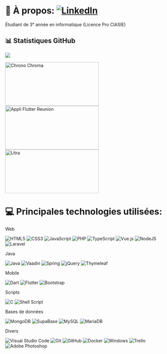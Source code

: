 # 💫 À propos: [![LinkedIn](https://img.shields.io/badge/LinkedIn-%230077B5.svg?logo=linkedin&logoColor=white)](https://www.linkedin.com/in/lucas-cordurie/)

Étudiant de 3ᵉ année en informatique (Licence Pro CIASIE)

<h2>📊 Statistiques GitHub</h2>

![](https://github-readme-stats.vercel.app/api/top-langs/?username=CordurieL&theme=monokai&hide_border=false&include_all_commits=true&count_private=false&layout=compact)</br>
<!--![](https://github-readme-stats.vercel.app/api/wakatime?username=corduriel&langs_count=10&custom_title=Coding%20Time&theme=dark&title_color=a)-->
<!--![](https://github-readme-stats.vercel.app/api?username=CordurieL&theme=monokai&hide_border=false&include_all_commits=false&count_private=false)
![](https://github-readme-streak-stats.herokuapp.com/?user=CordurieL&theme=monokai&hide_border=false)-->

<div>
<a href="https://github.com/CordurieL/Chrono_Chroma"><img alt="Chrono Chroma" src="https://garnx.vercel.app/api/pin/?username=CordurieL&repo=Chrono_Chroma&theme=dark&icon_color=b" width="300" height="140"></a>
<a href="https://github.com/CordurieL/Appli_Flutter_Reunion"><img alt="Appli Flutter Reunion" src="https://garnx.vercel.app/api/pin/?username=CordurieL&repo=Appli_Flutter_Reunion&theme=dark&icon_color=b" width="300" height="140"></a>
<a href="https://github.com/CordurieL/Litra-ProjetTutore"><img alt="Litra" src="https://garnx.vercel.app/api/pin/?username=CordurieL&repo=Litra-ProjetTutore&theme=dark&icon_color=b" width="300" height="140"></a>
</div>

# 💻 Principales technologies utilisées:

Web

![HTML5](https://img.shields.io/badge/html5-%23E34F26.svg?style=for-the-badge&logo=html5&logoColor=white)
![CSS3](https://img.shields.io/badge/css3-%231572B6.svg?style=for-the-badge&logo=css3&logoColor=white)
![JavaScript](https://img.shields.io/badge/javascript-%23323330.svg?style=for-the-badge&logo=javascript&logoColor=%23F7DF1E)
![PHP](https://img.shields.io/badge/php-%23777BB4.svg?style=for-the-badge&logo=php&logoColor=white)
![TypeScript](https://img.shields.io/badge/typescript-%23007ACC.svg?style=for-the-badge&logo=typescript&logoColor=white)
![Vue.js](https://img.shields.io/badge/vuejs-%2335495e.svg?style=for-the-badge&logo=vuedotjs&logoColor=%234FC08D)
![NodeJS](https://img.shields.io/badge/node.js-6DA55F?style=for-the-badge&logo=node.js&logoColor=white)
![Laravel](https://img.shields.io/badge/laravel-%23FF2D20.svg?style=for-the-badge&logo=laravel&logoColor=white)

Java

![Java](https://img.shields.io/badge/java-%23ED8B00.svg?style=for-the-badge&logo=java&logoColor=white)
![Vaadin](https://img.shields.io/badge/vaadin-%2300599C.svg?style=for-the-badge&logo=vaadin&logoColor=white)
![Spring](https://img.shields.io/badge/spring-%236DB33F.svg?style=for-the-badge&logo=spring&logoColor=white)
![jQuery](https://img.shields.io/badge/jquery-%230769AD.svg?style=for-the-badge&logo=jquery&logoColor=white)
![Thymeleaf](https://img.shields.io/badge/Thymeleaf-%23005C0F.svg?style=for-the-badge&logo=Thymeleaf&logoColor=white)

Mobile

![Dart](https://img.shields.io/badge/dart-%230175C2.svg?style=for-the-badge&logo=dart&logoColor=white)
![Flutter](https://img.shields.io/badge/Flutter-%2302569B.svg?style=for-the-badge&logo=Flutter&logoColor=white)
![Bootstrap](https://img.shields.io/badge/bootstrap-%23563D7C.svg?style=for-the-badge&logo=bootstrap&logoColor=white)

Scripts

![C](https://img.shields.io/badge/c-%2300599C.svg?style=for-the-badge&logo=c&logoColor=white)
![Shell Script](https://img.shields.io/badge/shell_script-%23121011.svg?style=for-the-badge&logo=gnu-bash&logoColor=white)

Bases de données

![MongoDB](https://img.shields.io/badge/MongoDB-%234ea94b.svg?style=for-the-badge&logo=mongodb&logoColor=white)
![SupaBase](https://img.shields.io/badge/supabase-023925?style=for-the-badge&logo=supabase&logoColor=white)
![MySQL](https://img.shields.io/badge/mysql-%2300f.svg?style=for-the-badge&logo=mysql&logoColor=white)
![MariaDB](https://img.shields.io/badge/MariaDB-003545?style=for-the-badge&logo=mariadb&logoColor=white)

Divers

![Visual Studio Code](https://img.shields.io/badge/Visual%20Studio%20Code-0078d7.svg?style=for-the-badge&logo=visual-studio-code&logoColor=white)
![Git](https://img.shields.io/badge/git-%23F05033.svg?style=for-the-badge&logo=git&logoColor=white)
![GitHub](https://img.shields.io/badge/github-%23121011.svg?style=for-the-badge&logo=github&logoColor=white)
![Docker](https://img.shields.io/badge/docker-%230db7ed.svg?style=for-the-badge&logo=docker&logoColor=white)
![Windows](https://img.shields.io/badge/Windows-0078D6?style=for-the-badge&logo=windows&logoColor=white)
![Trello](https://img.shields.io/badge/Trello-%23026AA7.svg?style=for-the-badge&logo=Trello&logoColor=white)
![Adobe Photoshop](https://img.shields.io/badge/adobephotoshop-%2331A8FF.svg?style=for-the-badge&logo=adobephotoshop&logoColor=white)

